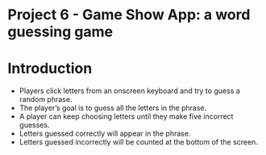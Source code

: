 Project 6 - Game Show App: a word guessing game
=========

# Introduction
* Players click letters from an onscreen keyboard and try to guess a random phrase.
* The player’s goal is to guess all the letters in the phrase. 
* A player can keep choosing letters until they make five incorrect guesses. 
* Letters guessed correctly will appear in the phrase. 
* Letters guessed incorrectly will be counted at the bottom of the screen.